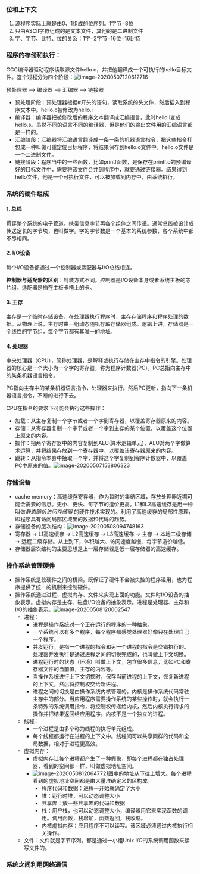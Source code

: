 ### 位和上下文
1. 源程序实际上就是由0、1组成的位序列。1字节=8位
2. 只由ASCII字符组成的是文本文件，其他的是二进制文件
3. 字、字节、比特、位的关系：1字=2字节=16位=16比特

### 程序的存储和执行：
GCC编译器驱动程序读取源文件hello.c，并把他翻译成一个可执行的hello目标文件。这个过程分为四个阶段：![image-20200507120612716](D:\markdown的笔记\Typora\images\image-20200507120612716.png)

预处理器 --> 编译器 --> 汇编器 --> 链接器

- 预处理阶段：预处理器根据#开头的语句，读取系统的头文件，然后插入到程序文本中。hello.c被修改为hello.i
- 编译器：编译器把被修改后的程序文本翻译成汇编语言，此时hello.i变成hello.s。虽然不同的语言不同的编译器，但是他们的输出文件用的汇编语言都是一样的。
- 汇编阶段：汇编器将汇编语言翻译成一条一条的机器语言指令，把这些指令打包成一种叫做可重定位目标程序，将结果保存到hello.o文件中。hello.o文件是一个二进制文件。
- 链接阶段：程序当中的一些函数，比如printf函数，是保存在printf.o的预编译好的目标文件中，需要将该文件合并到程序中，就要通过链接器。结果得到hello文件，他是一个可执行文件，可以被加载到内存中，由系统执行。

### 系统的硬件组成

#### 1. 总线

贯穿整个系统的电子管道。携带信息字节再各个组件之间传递。通常总线被设计成传送定长的字节块，也叫做字。字的字节数是一个基本的系统参数，各个系统中都不尽相同。

#### 2. I/O设备

每个I/O设备都通过一个控制器或适配器与I/O总线相连。

**控制器与适配器的区别**：封装方式不同。控制器是I/O设备本身或者系统主板的芯片组。适配器是插在主板卡槽上的卡。

#### 3. 主存

主存是一个临时存储设备，在处理器执行程序时，主存存储程序和程序处理的数据。从物理上说，主存时由一组动态随机存取存储器组成。逻辑上讲，存储器是一个线性的字节组，每个字节都有其唯一的地址。

#### 4. 处理器

中央处理器（CPU），简称处理器，是解释或执行存储在主存中指令的引擎。处理器的核心是一个大小为一个字的寄存器，称为程序计数器(PC)。PC总指向主存中的某条机器语言指令。

PC指向主存中的某条机器语言指令，处理器来执行。然后PC更新，指向下一条机器语言指令，不断的进行下去。

CPU在指令的要求下可能会执行这些操作：

- 加载：从主存复制一个字节或者一个字到寄存器，以覆盖寄存器原来的内容。
- 存储：从寄存器复制一个字节或者一个字到主存的某个位置，以覆盖这个位置上原来的内容。
- 操作：把两个寄存器中的内容复制到ALU(算术逻辑单元)，ALU对两个字做算术运算，并将结果存放到一个寄存器中，以覆盖该寄存器原来的内容。
- 跳转：从指令本身中抽取一个字，并将这个字复制到程序计数器中，以覆盖PC中原来的值。![image-20200507153806323](D:\markdown的笔记\Typora\images\image-20200507153806323.png)

### 存储设备

- cache memory：高速缓存寄存器，作为暂时的集结区域，存放处理器近期可能会需要的信息。更小、更快、每字节的造价更高。L1和L2高速缓存是用一种叫做*静态随机访问存储器* 的硬件技术实现的。利用了高速缓存的局部性原理，即程序具有访问局部区域里的数据和代码的趋势。
- 存储设备的层次结构：![image-20200508094748163](D:\markdown的笔记\Typora\images\image-20200508094748163.png)
- 寄存器 -> L1高速缓存 -> L2高速缓存 -> L3高速缓存 -> 主存 -> 本地二级存储 -> 远程二级存储。从上到下，体积越大、访问速度越慢、每字节造价越低。
- 存储器层次结构的主要思想是上一层存储器是低一层存储器的高速缓存。

### 操作系统管理硬件

- 操作系统是软硬件之间的桥梁。既保证了硬件不会被失控的程序滥用，也为程序提供了统一的机制来控制硬件。
- 操作系统通过进程、虚拟内存、文件来实现上面的功能。文件时I/O设备的抽象表示。虚拟内存是主存、磁盘I/O设备的抽象表示。进程是处理器、主存和I/O的抽象表示。![image-20200508120002547](D:\markdown的笔记\Typora\images\image-20200508120002547.png)
  - 进程：
    - 进程是操作系统对一个正在运行的程序的一种抽象。
    - 一个系统可以有多个程序，每个程序都感觉处理器好像只在处理自己一个程序。
    - 并发运行，是指一个进程的指令和另一个进程的指令是交错执行的。处理器并发执行是通过进程之间的切换完成的，也叫做上下文切换。
    - 进程运行时的状态（环境）叫做上下文，包含很多信息，比如PC和寄存器文件的当前值，主存的内容等。
    - 当操作系统进行上下文切换时，保存当前进程的上下文，恢复新进程的上下文，然后将控制权交给新进程。
    - 进程之间的切换是由操作系统内核管理的。内核是操作系统代码常驻主存中的部分。当应用程序需要操作系统的某些操作时，就会执行一条特殊的系统调用指令，将控制权传递给内核，然后内核执行请求的操作并把结果返回给应用程序。内核不是一个独立的进程。
  - 线程：
    - 一个进程是由多个称为线程的执行单元组成。
    - 每个线程都运行在进程的上下文中。线程间可以共享同样的代码和全局数据，相对于进程更高效。
  - 虚拟内存：
    - 虚拟内存让每个进程都产生了一种假象，即每个进程都在独占处理器，看到的空间都一样，叫做虚拟地址空间。
    - ![image-20200508120647721](D:\markdown的笔记\Typora\images\image-20200508120647721.png)图中的地址从下往上增大。每个进程看到的虚拟地址空间都是由大量准确定义的区构成。
      - 程序代码和数据：进程一开始就确定了大小
      - 堆：运行时堆，可以动态调整大小
      - 共享库：放一些共享库的代码和数据
      - 栈：用户栈，也可以动态调整大小，编译器用它来实现函数的调用。调用函数，栈增加，函数返回，栈收缩。
      - 内核虚拟内存：应用程序不可以读写。该区域必须通过内核执行相关操作。
  - 文件：文件就是字节序列。都是通过一小组Unix I/O的系统调用函数来读写文件的。

### 系统之间利用网络通信

